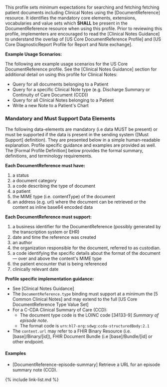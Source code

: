 This profile sets minimum expectations for searching and fetching fetching patient documents including Clinical Notes using the [DocumentReference] resource. It identifies the mandatory core elements, extensions, vocabularies and value sets which **SHALL** be present in the DocumentReference resource when using this profile. Prior to reviewing this profile, implementers are encouraged to read the [Clinical Notes Guidance] to understand the overlap of [US Core DocumentReference Profile] and [US Core DiagnosticReport Profile for Report and Note exchange].

**Example Usage Scenarios:**

The following are example usage scenarios for the US Core DocumentReference profile.  See the [Clinical Notes Guidance] section for additional detail on using this profile for Clinical Notes:

-   Query for all documents belonging to a Patient
-   Query for a specific Clinical Note type (e.g. Discharge Summary or Continuity of Care Document (CCD))
-   Query for all Clinical Notes belonging to a Patient
-   Write a new Note to a Patient's Chart

### Mandatory and Must Support Data Elements

The following data-elements are mandatory (i.e data MUST be present) or must be supported if the data is present in the sending system ([Must Support] definition). They are presented below in a simple human-readable explanation.  Profile specific guidance and examples are provided as well.  The [Formal Profile Definition] below provides the  formal summary, definitions, and  terminology requirements.

**Each DocumentReference must have:**

1.  a status
1.  a document category
1.  a code describing the type of document
1.  a patient
1.  the MIME type (i.e. contentType) of the document
1.  an address (e.g. url) where the document can be retrieved or the content as inline base64 encoded data

**Each DocumentReference must support:**

1.  a business identifier for the DocumentReference (possibly generated by the transcription system or EHR)
1.  date and time the reference was created
1.  an author
1.  the organization responsible for the document, referred to as custodian.
1.  a code identifying the specific details about the format of the document — over and above the content's MIME type
1.  the patient encounter that is being referenced
1. clinically relevant date


**Profile specific implementation guidance:**

- See [Clinical Notes Guidance]
- The `DocumentReference.type` binding must support at a minimum the [5 Common Clinical Notes] and may extend to the full  [US Core DocumentReference Type Value Set]
- For a C-CDA Clinical Summary of Care (CCD):
   -  The document type code is the LOINC code [34133-9] *Summary of episode note*.
   -  The format code is `urn:hl7-org:sdwg:ccda-structuredBody:2.1`
-   The `content.url` may refer to a FHIR Binary Resource (i.e. [base]/Binary/[id]), FHIR Document Bundle (i.e [base]/Bundle/[id] or other endpoint.

#### Examples

-  [DocumentReference-episode-summary] Retrieve a URL for an episode summary note (CCD).

{% include link-list.md %}
